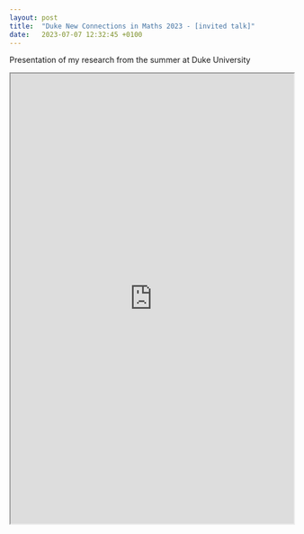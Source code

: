 ```yaml
---
layout: post
title:  "Duke New Connections in Maths 2023 - [invited talk]"
date:   2023-07-07 12:32:45 +0100
---
```


Presentation of my research from the summer at Duke University

<iframe src="https://drive.google.com/file/d/1QmPI74rAkx9cNTMDXNk5rlrDXQwlfHkM/preview" width="100%" height="800" scrollbar=0 view=Fit></iframe>
